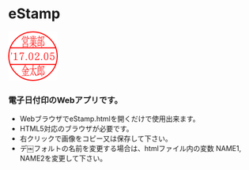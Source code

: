 # eStamp
![サンプル](sample.png)
### 電子日付印のWebアプリです。
- WebブラウザでeStamp.htmlを開くだけで使用出来ます。
- HTML5対応のブラウザが必要です。
- 右クリックで画像をコピー又は保存して下さい。
- デ￼フォルトの名前を変更する場合は、htmlファイル内の変数 NAME1, NAME2を変更して下さい。
